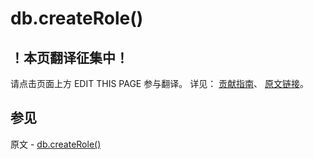 # db.createRole()

## ！本页翻译征集中！

请点击页面上方 EDIT THIS PAGE 参与翻译。
详见：
[贡献指南]( https://github.com/JinMuInfo/MongoDB-Manual-zh/blob/master/CONTRIBUTING.md )、
[原文链接](  https://docs.mongodb.com/manual/reference/method/db.createRole/  )。

## 参见

原文 - [db.createRole()]( https://docs.mongodb.com/manual/reference/method/db.createRole/ )

